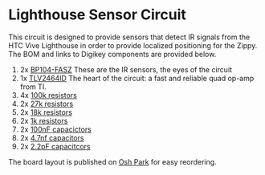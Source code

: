 # Lighthouse Sensor Circuit

This circuit is designed to provide sensors that detect IR signals from the HTC Vive Lighthouse in order to provide localized positioning for the Zippy. The BOM and links to Digikey components are provided below.

1. 2x [BP104-FASZ](https://www.digikey.com/product-detail/en/osram-opto-semiconductors-inc/BP-104-FAS-Z/475-1344-1-ND/1227850) These are the IR sensors, the eyes of the circuit
2. 1x [TLV2464ID](https://www.digikey.com/product-detail/en/texas-instruments/TLV2464ID/296-10608-5-ND/380874) The heart of the circuit: a fast and reliable quad op-amp from TI.
3. 4x [100k resistors](https://www.digikey.com/product-detail/en/panasonic-electronic-components/ERJ-PA3J104V/P100KBZCT-ND/5036238)
4. 2x [27k resistors](https://www.digikey.com/product-detail/en/panasonic-electronic-components/ERJ-3EKF2702V/P27.0KHCT-ND/1746753)
5. 2x [18k resistors](https://www.digikey.com/product-detail/en/panasonic-electronic-components/ERJ-3EKF1802V/P18.0KHCT-ND/1746738)
6. 2x [1k resistors](https://www.digikey.com/product-detail/en/panasonic-electronic-components/ERJ-PB3D1001V/P20283CT-ND/6214538)
7. 2x [100nF capacictors](https://www.digikey.com/product-detail/en/samsung-electro-mechanics/CL10B104JB8NNNC/1276-1033-1-ND/3889119)
8. 2x [4.7nf capacitors](https://www.digikey.com/product-detail/en/samsung-electro-mechanics/CL10B472JB8NNNC/1276-2061-1-ND/3890147)
9. 2x [2.2pF capacitcors](https://www.digikey.com/product-detail/en/samsung-electro-mechanics/CL10C2R2BB8NNNC/1276-1084-1-ND/3889170)

The board layout is published on [Osh Park](https://oshpark.com/shared_projects/vZVPRIY6) for easy reordering.
